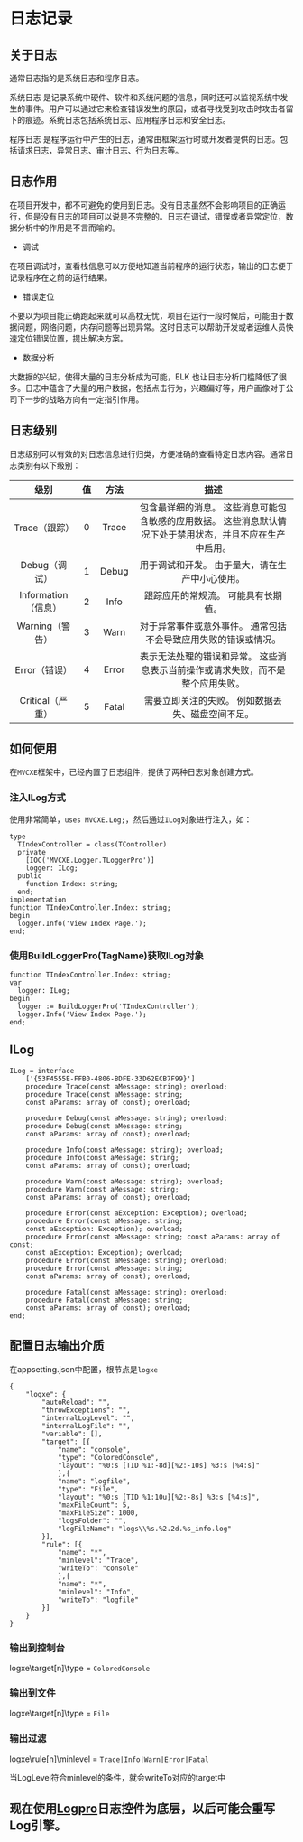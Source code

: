 # 日志记录

## 关于日志
通常日志指的是系统日志和程序日志。

系统日志 是记录系统中硬件、软件和系统问题的信息，同时还可以监视系统中发生的事件。用户可以通过它来检查错误发生的原因，或者寻找受到攻击时攻击者留下的痕迹。系统日志包括系统日志、应用程序日志和安全日志。

程序日志 是程序运行中产生的日志，通常由框架运行时或开发者提供的日志。包括请求日志，异常日志、审计日志、行为日志等。

## 日志作用
在项目开发中，都不可避免的使用到日志。没有日志虽然不会影响项目的正确运行，但是没有日志的项目可以说是不完整的。日志在调试，错误或者异常定位，数据分析中的作用是不言而喻的。

- 调试

在项目调试时，查看栈信息可以方便地知道当前程序的运行状态，输出的日志便于记录程序在之前的运行结果。

- 错误定位

不要以为项目能正确跑起来就可以高枕无忧，项目在运行一段时候后，可能由于数据问题，网络问题，内存问题等出现异常。这时日志可以帮助开发或者运维人员快速定位错误位置，提出解决方案。

- 数据分析

大数据的兴起，使得大量的日志分析成为可能，ELK 也让日志分析门槛降低了很多。日志中蕴含了大量的用户数据，包括点击行为，兴趣偏好等，用户画像对于公司下一步的战略方向有一定指引作用。

## 日志级别
日志级别可以有效的对日志信息进行归类，方便准确的查看特定日志内容。通常日志类别有以下级别：

|级别	|值	|方法	|描述|
|:---------:|:-----:|:-----------------:|:-----:
|Trace（跟踪）	|0	|Trace	|包含最详细的消息。 这些消息可能包含敏感的应用数据。 这些消息默认情况下处于禁用状态，并且不应在生产中启用。|
|Debug（调试）	|1	|Debug	|用于调试和开发。 由于量大，请在生产中小心使用。|
|Information（信息）	|2	|Info	|跟踪应用的常规流。 可能具有长期值。|
|Warning（警告）	|3	|Warn	|对于异常事件或意外事件。 通常包括不会导致应用失败的错误或情况。|
|Error（错误）	|4	|Error	|表示无法处理的错误和异常。 这些消息表示当前操作或请求失败，而不是整个应用失败。|
|Critical（严重）	|5	|Fatal	|需要立即关注的失败。 例如数据丢失、磁盘空间不足。|

## 如何使用
在`MVCXE`框架中，已经内置了日志组件，提供了两种日志对象创建方式。

### 注入ILog方式
使用非常简单，`uses MVCXE.Log;`，然后通过`ILog`对象进行注入，如：

    type
      TIndexController = class(TController)
      private
        [IOC('MVCXE.Logger.TLoggerPro')]
        logger: ILog;
      public
        function Index: string;
      end;
    implementation
    function TIndexController.Index: string;
    begin
      logger.Info('View Index Page.');
    end;

### 使用BuildLoggerPro(TagName)获取ILog对象

    function TIndexController.Index: string;
    var
      logger: ILog;  
    begin
      logger := BuildLoggerPro('TIndexController');
      logger.Info('View Index Page.');
    end;

## ILog

    ILog = interface
        ['{53F4555E-FFB0-4806-BDFE-33D62ECB7F99}']
        procedure Trace(const aMessage: string); overload;
        procedure Trace(const aMessage: string;
        const aParams: array of const); overload;

        procedure Debug(const aMessage: string); overload;
        procedure Debug(const aMessage: string;
        const aParams: array of const); overload;

        procedure Info(const aMessage: string); overload;
        procedure Info(const aMessage: string;
        const aParams: array of const); overload;

        procedure Warn(const aMessage: string); overload;
        procedure Warn(const aMessage: string;
        const aParams: array of const); overload;

        procedure Error(const aException: Exception); overload;
        procedure Error(const aMessage: string;
        const aException: Exception); overload;
        procedure Error(const aMessage: string; const aParams: array of const;
        const aException: Exception); overload;
        procedure Error(const aMessage: string); overload;
        procedure Error(const aMessage: string;
        const aParams: array of const); overload;

        procedure Fatal(const aMessage: string); overload;
        procedure Fatal(const aMessage: string;
        const aParams: array of const); overload;
    end;

## 配置日志输出介质
在appsetting.json中配置，根节点是`logxe`

    {
        "logxe": {
            "autoReload": "",
            "throwExceptions": "",
            "internalLogLevel": "",
            "internalLogFile": "",
            "variable": [],
            "target": [{
                "name": "console",
                "type": "ColoredConsole",
                "layout": "%0:s [TID %1:-8d][%2:-10s] %3:s [%4:s]"
                },{
                "name": "logfile",
                "type": "File",
                "layout": "%0:s [TID %1:10u][%2:-8s] %3:s [%4:s]",
                "maxFileCount": 5,
                "maxFileSize": 1000,
                "logsFolder": "",
                "logFileName": "logs\\%s.%2.2d.%s_info.log"
            }],
            "rule": [{
                "name": "*",
                "minlevel": "Trace",
                "writeTo": "console"
                },{
                "name": "*",
                "minlevel": "Info",
                "writeTo": "logfile"
            }]	
        }
    }

### 输出到控制台
logxe\target[n]\type = `ColoredConsole`

### 输出到文件
logxe\target[n]\type = `File`

### 输出过滤
logxe\rule[n]\minlevel = `Trace|Info|Warn|Error|Fatal`

当LogLevel符合minlevel的条件，就会writeTo对应的target中

## 现在使用[Logpro](https://github.com/danieleteti/loggerpro)日志控件为底层，以后可能会重写Log引擎。